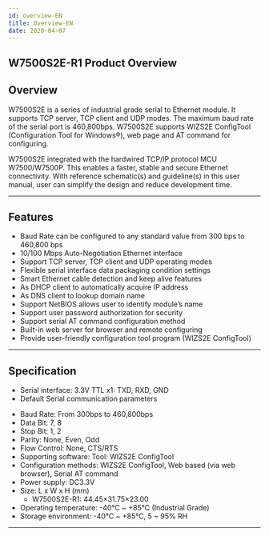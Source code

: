 ```yaml
---
id: overview-EN
title: Overview-EN
date: 2020-04-07
---
```


## W7500S2E-R1 Product Overview

## Overview

W7500S2E is a series of industrial grade serial to Ethernet module. It
supports TCP server, TCP client and UDP modes. The maximum baud rate of
the serial port is 460,800bps. W7500S2E supports WIZS2E ConfigTool
(Configuration Tool for Windows®), web page and AT command for
configuring.

W7500S2E integrated with the hardwired TCP/IP protocol MCU W7500/W7500P.
This enables a faster, stable and secure Ethernet connectivity. With
reference schematic(s) and guideline(s) in this user manual, user can
simplify the design and reduce development time.

-----

## Features

  - Baud Rate can be configured to any standard value from 300 bps to 460,800 bps
  - 10/100 Mbps Auto-Negotiation Ethernet interface
  - Support TCP server, TCP client and UDP operating modes
  - Flexible serial interface data packaging condition settings
  - Smart Ethernet cable detection and keep alive features
  - As DHCP client to automatically acquire IP address
  - As DNS client to lookup domain name
  - Support NetBIOS allows user to identify module’s name
  - Support user password authorization for security
  - Support serial AT command configuration method
  - Built-in web server for browser and remote configuring
  - Provide user-friendly configuration tool program (WIZS2E ConfigTool)

-----

## Specification

  -  Serial interface: 3.3V TTL x1: TXD, RXD, GND
  -  Default Serial communication parameters
   * Baud Rate: From 300bps to 460,800bps
   * Data Bit: 7, 8
   * Stop Bit: 1, 2
   * Parity: None, Even, Odd
   * Flow Control: None, CTS/RTS
*  Supporting software: Tool: WIZS2E ConfigTool
*  Configuration methods: WIZS2E ConfigTool, Web based (via web browser), Serial AT command
*  Power supply: DC3.3V
*  Size: L x W x H (mm)
   * W7500S2E-R1: 44.45×31.75×23.00
*  Operating temperature: -40℃ ~ +85℃ (Industrial Grade)
*  Storage environment: -40℃ ~ +85℃, 5 ~ 95% RH


-----
